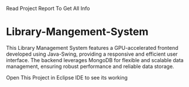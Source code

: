Read Project Report To Get All Info
# Library-Mangement-System
This Library Management System features a GPU-accelerated frontend developed using Java-Swing, providing a responsive and efficient user interface. The backend leverages MongoDB for flexible and scalable data management, ensuring robust performance and reliable data storage. 


Open This Project in Eclipse IDE to see its working
